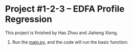 # Project #1-2-3 – EDFA Profile Regression

This project is finished by Hao Zhou and Jiaheng Xiong.

1. Run the [main.py](main.py), and the code will run the basic function:
 
